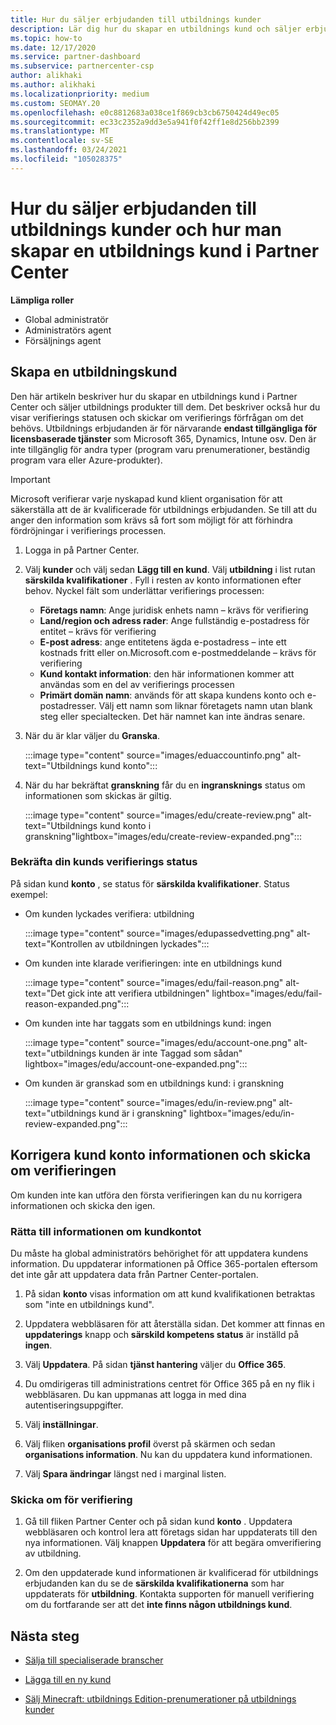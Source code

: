 ```yaml
---
title: Hur du säljer erbjudanden till utbildnings kunder
description: Lär dig hur du skapar en utbildnings kund och säljer erbjudanden till dem i Partner Center. Inkluderar bekräftelse av verifierings status för din utbildnings kund.
ms.topic: how-to
ms.date: 12/17/2020
ms.service: partner-dashboard
ms.subservice: partnercenter-csp
author: alikhaki
ms.author: alikhaki
ms.localizationpriority: medium
ms.custom: SEOMAY.20
ms.openlocfilehash: e0c8812683a038ce1f869cb3cb6750424d49ec05
ms.sourcegitcommit: ec33c2352a9dd3e5a941f0f42ff1e8d256bb2399
ms.translationtype: MT
ms.contentlocale: sv-SE
ms.lasthandoff: 03/24/2021
ms.locfileid: "105028375"
---
```

# <a name="how-to-sell-offers-to-education-customers-and-how-to-create-an-education-customer-in-partner-center"></a>Hur du säljer erbjudanden till utbildnings kunder och hur man skapar en utbildnings kund i Partner Center

**Lämpliga roller**

- Global administratör
- Administratörs agent
- Försäljnings agent

## <a name="create-an-education-customer"></a>Skapa en utbildningskund

Den här artikeln beskriver hur du skapar en utbildnings kund i Partner Center och säljer utbildnings produkter till dem. Det beskriver också hur du visar verifierings statusen och skickar om verifierings förfrågan om det behövs. Utbildnings erbjudanden är för närvarande **endast tillgängliga för licensbaserade tjänster** som Microsoft 365, Dynamics, Intune osv. Den är inte tillgänglig för andra typer (program varu prenumerationer, beständig program vara eller Azure-produkter).

> [!IMPORTANT]
> Microsoft verifierar varje nyskapad kund klient organisation för att säkerställa att de är kvalificerade för utbildnings erbjudanden.  Se till att du anger den information som krävs så fort som möjligt för att förhindra fördröjningar i verifierings processen.

1. Logga in på Partner Center.

2. Välj **kunder** och välj sedan **Lägg till en kund**. Välj **utbildning** i list rutan **särskilda kvalifikationer** .  Fyll i resten av konto informationen efter behov.  Nyckel fält som underlättar verifierings processen:

   - **Företags namn**: Ange juridisk enhets namn – krävs för verifiering
   - **Land/region och adress rader**: Ange fullständig e-postadress för entitet – krävs för verifiering
   - **E-post adress**: ange entitetens ägda e-postadress – inte ett kostnads fritt eller on.Microsoft.com e-postmeddelande – krävs för verifiering
   - **Kund kontakt information**: den här informationen kommer att användas som en del av verifierings processen
   - **Primärt domän namn**: används för att skapa kundens konto och e-postadresser.  Välj ett namn som liknar företagets namn utan blank steg eller specialtecken.  Det här namnet kan inte ändras senare.

3. När du är klar väljer du **Granska**.

   :::image type="content" source="images/eduaccountinfo.png" alt-text="Utbildnings kund konto":::

4. När du har bekräftat **granskning** får du en **ingransknings** status om informationen som skickas är giltig. 

    :::image type="content" source="images/edu/create-review.png" alt-text="Utbildnings kund konto i granskning"lightbox="images/edu/create-review-expanded.png":::

### <a name="confirm-your-education-customers-verification-status"></a>Bekräfta din kunds verifierings status

På sidan kund **konto** , se status för **särskilda kvalifikationer**.
Status exempel:

- Om kunden lyckades verifiera: utbildning

   :::image type="content" source="images/edupassedvetting.png" alt-text="Kontrollen av utbildningen lyckades":::

- Om kunden inte klarade verifieringen: inte en utbildnings kund

   :::image type="content" source="images/edu/fail-reason.png" alt-text="Det gick inte att verifiera utbildningen" lightbox="images/edu/fail-reason-expanded.png":::

- Om kunden inte har taggats som en utbildnings kund: ingen

   :::image type="content" source="images/edu/account-one.png" alt-text="utbildnings kunden är inte Taggad som sådan" lightbox="images/edu/account-one-expanded.png":::

- Om kunden är granskad som en utbildnings kund: i granskning

    :::image type="content" source="images/edu/in-review.png" alt-text="utbildnings kund är i granskning" lightbox="images/edu/in-review-expanded.png":::

## <a name="correct-the-customer-account-info-and-resubmit-for-verification"></a>Korrigera kund konto informationen och skicka om verifieringen

Om kunden inte kan utföra den första verifieringen kan du nu korrigera informationen och skicka den igen.

### <a name="correct-the-customer-account-information"></a>Rätta till informationen om kundkontot

Du måste ha global administratörs behörighet för att uppdatera kundens information. Du uppdaterar informationen på Office 365-portalen eftersom det inte går att uppdatera data från Partner Center-portalen.

1. På sidan **konto** visas information om att kund kvalifikationen betraktas som "inte en utbildnings kund".

2. Uppdatera webbläsaren för att återställa sidan. Det kommer att finnas en **uppdaterings** knapp och **särskild kompetens status** är inställd på **ingen**.

3. Välj **Uppdatera**. På sidan **tjänst hantering** väljer du **Office 365**.

4. Du omdirigeras till administrations centret för Office 365 på en ny flik i webbläsaren. Du kan uppmanas att logga in med dina autentiseringsuppgifter.

5. Välj **inställningar**.

6. Välj fliken **organisations profil** överst på skärmen och sedan **organisations information**. Nu kan du uppdatera kund informationen.

7. Välj **Spara ändringar** längst ned i marginal listen.  

### <a name="resubmit-for-verification"></a>Skicka om för verifiering

1. Gå till fliken Partner Center och på sidan kund **konto** . Uppdatera webbläsaren och kontrol lera att företags sidan har uppdaterats till den nya informationen. Välj knappen **Uppdatera** för att begära omverifiering av utbildning.

2. Om den uppdaterade kund informationen är kvalificerad för utbildnings erbjudanden kan du se de **särskilda kvalifikationerna** som har uppdaterats för **utbildning**. Kontakta supporten för manuell verifiering om du fortfarande ser att det **inte finns någon utbildnings kund**.

## <a name="next-steps"></a>Nästa steg

- [Sälja till specialiserade branscher](get-special-pricing-for-offers.md)

- [Lägga till en ny kund](add-a-new-customer.md)

- [Sälj Minecraft: utbildnings Edition-prenumerationer på utbildnings kunder](minecraft-subscriptions.md)
